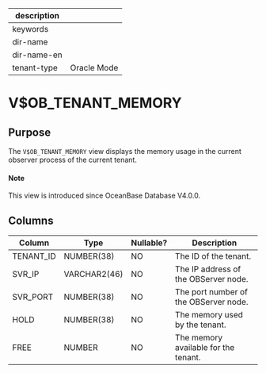 |description||
|---|---|
|keywords||
|dir-name||
|dir-name-en||
|tenant-type|Oracle Mode|

# V$OB_TENANT_MEMORY

## Purpose

The `V$OB_TENANT_MEMORY` view displays the memory usage in the current observer process of the current tenant.

<main id="notice" type='explain'>
  <h4>Note</h4>
  <p>This view is introduced since OceanBase Database V4.0.0. </p>
</main>

## Columns

| **Column** | **Type** | **Nullable?** | **Description** |
|-----------|--------------|----------------|---------|
| TENANT_ID | NUMBER(38) | NO | The ID of the tenant. |
| SVR_IP | VARCHAR2(46) | NO | The IP address of the OBServer node. |
| SVR_PORT | NUMBER(38) | NO | The port number of the OBServer node. |
| HOLD | NUMBER(38) | NO | The memory used by the tenant. |
| FREE | NUMBER | NO | The memory available for the tenant. |
